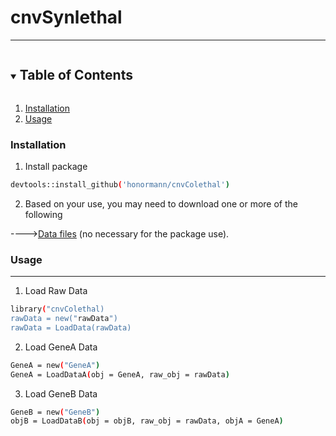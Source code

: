 # cnvSynlethal
***
<!-- TABLE OF CONTENTS -->
<details open="open">
  <summary><h2 style="display: inline-block">Table of Contents</h2></summary>
  <ol>
   <li><a href="#installation">Installation</a></li>
   <li><a href="#usage">Usage</a></li>
  </ol>
</details>

### Installation
   1. Install package
   ```sh
   devtools::install_github('honormann/cnvColethal')
   ```
   2. Based on your use, you may need to download one or more of the following
   
   
   ---->[Data files](https://drive.google.com/file/d/1R1eEtTRVKxGMpAo9NX--Txe_3PtOPJtX/view?usp=sharing)
    (no necessary for the package use).
    
### Usage
***
   1. Load Raw Data
   ```sh
   library("cnvColethal)
   rawData = new("rawData")   
   rawData = LoadData(rawData)
   ```
   2. Load GeneA Data
   ```sh
   GeneA = new("GeneA")
   GeneA = LoadDataA(obj = GeneA, raw_obj = rawData)
   ```
   3. Load GeneB Data
   ```sh
   GeneB = new("GeneB")
   objB = LoadDataB(obj = objB, raw_obj = rawData, objA = GeneA)
   ```

